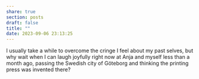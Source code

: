 ```yaml
---
share: true
section: posts
draft: false
title: ""
date: 2023-09-06 23:13:25
---
```


I usually take a while to overcome the cringe I feel about my past selves, but why wait when I can laugh joyfully right now at Anja and myself less than a month ago, passing the Swedish city of Göteborg and thinking the printing press was invented there?
